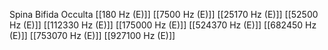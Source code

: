 Spina Bifida Occulta
[[180 Hz (E)]]
[[7500 Hz (E)]]
[[25170 Hz (E)]]
[[52500 Hz (E)]]
[[112330 Hz (E)]]
[[175000 Hz (E)]]
[[524370 Hz (E)]]
[[682450 Hz (E)]]
[[753070 Hz (E)]]
[[927100 Hz (E)]]